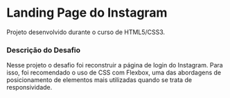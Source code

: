 # Landing Page do Instagram
Projeto desenvolvido durante o curso de HTML5/CSS3.

### Descrição do Desafio  
Nesse projeto o desafio foi reconstruir a página de login do Instagram. Para isso, foi recomendado o uso de CSS com Flexbox, uma das abordagens de posicionamento de elementos mais utilizadas quando se trata de responsividade.

